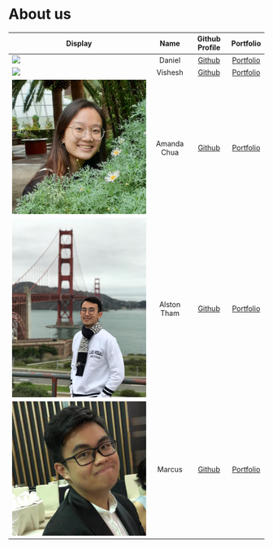 # About us

Display | Name | Github Profile | Portfolio 
--------|:----:|:--------------:|:---------:
![](https://via.placeholder.com/100.png?text=Photo) | Daniel | [Github](https://github.com/daniellimws) | [Portfolio](docs/team/johndoe.md)
![](https://via.placeholder.com/100.png?text=Photo) | Vishesh | [Github](https://github.com/wish2023) | [Portfolio](docs/team/johndoe.md)
![](teamPictures/amanda-chua.jpg) | Amanda Chua | [Github](https://github.com/amanda-chua) | [Portfolio](team/amanda-chua.md)
![](teamPictures/alston-tham.JPG) | Alston Tham | [Github](https://github.com/alstontham) | [Portfolio](docs/team/alstontham.md)
![](teamPictures/kafcis.jpg) | Marcus | [Github](https://github.com/Kafcis) | [Portfolio](team/kafcis.md)


